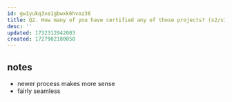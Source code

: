 ```yaml
---
id: gw1yukq3xe1gbwxk6hvoz36
title: Q2. How many of you have certified any of those projects? (x2/x1)
desc: ''
updated: 1732312942003
created: 1727902180050
---
```


## notes

- newer process makes more sense
- fairly seamless
